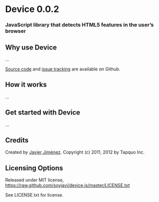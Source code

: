 # Device 0.0.2
### JavaScript library that detects HTML5 features in the user’s browser

## Why use Device
...

[Source code](https://github.com/soyjavi/device.js) and [issue tracking](https://github.com/soyjavi/device.js/issues) are available on Github.

## How it works
...

## Get started with Device
...

## Credits
Created by [Javier Jiménez](http://twitter.com/soyjavi).
Copyright (c) 2011, 2012 by Tapquo Inc.

## Licensing Options
Released under MIT license, https://raw.github.com/soyjavi/device.js/master/LICENSE.txt

See LICENSE.txt for license.

